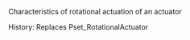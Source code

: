 Characteristics of rotational actuation of an actuator

<!-- end of short definition -->

History: Replaces Pset_RotationalActuator
